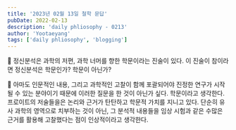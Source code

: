```yaml
---
title: '2023년 02월 13일 철학 문답'
pubDate: 2022-02-13
description: 'daily phliosophy - 0213'
author: 'Yootaeyang'
tags: ['daily phliosophy', 'blogging']
---
```


🤔 정신분석은 과학의 저편, 과학 너머를 향한 학문이라는 진술이 있다. 이 진술이 참이라면 정신분석은 학문인가? 학문이 아닌가?

📢 아마도 인문적인 내용, 그리고 과학적인 고찰이 함께 포괄되어야 진정한 연구가 시작될 수 있는 분야이기 때문에 이러한 질문을 한 것이 아닌가 싶다. 학문이라고 생각한다. 프로이트의 저술들을은 논리와 근거가 탄탄하고 학문적 가치를 지니고 있다. 단순히 유사 과학의 영역으로 치부하는 것이 아닌, 그 분석적 내용들을 임상 시험과 같은 수많은 근거를 활용해 고찰했다는 점이 인상적이라고 생각한다.
